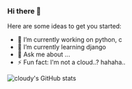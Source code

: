 ### Hi there 👋



Here are some ideas to get you started:

- 🔭 I’m currently working on python, c
- 🌱 I’m currently learning django
- 💬 Ask me about ...
- ⚡ Fun fact: l'm not a cloud..? hahaha..


![cloudy's GitHub stats](https://github-readme-stats.vercel.app/api?username=cloudyON&show_icons=true&theme=synthwave)
